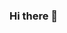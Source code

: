 ### Hi there 👋

<!--
**FloCiaglia/FloCiaglia** is a ✨ _special_ ✨ repository because its `README.md` (this file) appears on your GitHub profile.

![Image of landscape](https://flociaglia.github.com/landscape.jpeg)

Here are some ideas to get you started:

- 🔭 I’m currently working on ...
- 🌱 I’m currently learning ...
- 👯 I’m looking to collaborate on ...
- 🤔 I’m looking for help with ...
- 💬 Ask me about ...
- 📫 How to reach me: ...
- 😄 Pronouns: ...
- ⚡ Fun fact: ...
-->

